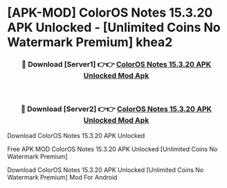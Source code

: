 # [APK-MOD] ColorOS Notes 15.3.20 APK Unlocked - [Unlimited Coins No Watermark Premium] khea2



<div align="center">
<h3>🔴 Download [Server1] 👉👉 <a href="https://momento.my/?title=ColorOS_Notes_15.3.20_APK_Unlocked">ColorOS Notes 15.3.20 APK Unlocked Mod Apk</a></h3><br>

<h3>🔴 Download [Server2] 👉👉 <a href="https://momento.my/?title=ColorOS_Notes_15.3.20_APK_Unlocked">ColorOS Notes 15.3.20 APK Unlocked Mod Apk</a></h3>
</div>



Download ColorOS Notes 15.3.20 APK Unlocked 

Free APK MOD ColorOS Notes 15.3.20 APK Unlocked [Unlimited Coins No Watermark Premium]

Download ColorOS Notes 15.3.20 APK Unlocked [Unlimited Coins No Watermark Premium] Mod For Android
